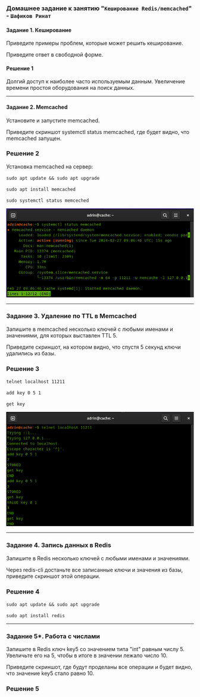 ### Домашнее задание к занятию "`Кеширование Redis/memcached`" - `Шафиков Ринат`  

#### Задание 1. Кеширование

Приведите примеры проблем, которые может решить кеширование.

Приведите ответ в свободной форме.

#### Решение 1

Долгий доступ к наиболее часто используемым данным. Увеличение времени простоя оборудования на поиск данных.

---

#### Задание 2. Memcached

Установите и запустите memcached.

Приведите скриншот systemctl status memcached, где будет видно, что memcached запущен.

### Решение 2
Установка memcached на сервер:
```
sudo apt update && sudo apt upgrade
```
```
sudo apt install memcached
```
```
sudo systemctl status memceched
```
![Статус memcached](https://github.com/shafikovrr/Redis_memcached/blob/main/img/status_memcached.png)

---

### Задание 3. Удаление по TTL в Memcached

Запишите в memcached несколько ключей с любыми именами и значениями, для которых выставлен TTL 5.

Приведите скриншот, на котором видно, что спустя 5 секунд ключи удалились из базы.


### Решение 3

```
telnet localhost 11211
```
```
add key 0 5 1
```
```
get key
```

![del ttl](https://github.com/shafikovrr/Redis_memcached/blob/main/img/del_ttl.png)

---

### Задание 4. Запись данных в Redis

Запишите в Redis несколько ключей с любыми именами и значениями.

Через redis-cli достаньте все записанные ключи и значения из базы, приведите скриншот этой операции.


### Решение 4

```
sudo apt update && sudo apt upgrade
```
```
sudo apt install redis
```

---

### Задание 5*. Работа с числами

Запишите в Redis ключ key5 со значением типа "int" равным числу 5. Увеличьте его на 5, чтобы в итоге в значении лежало число 10.

Приведите скриншот, где будут проделаны все операции и будет видно, что значение key5 стало равно 10.

### Решение 5
